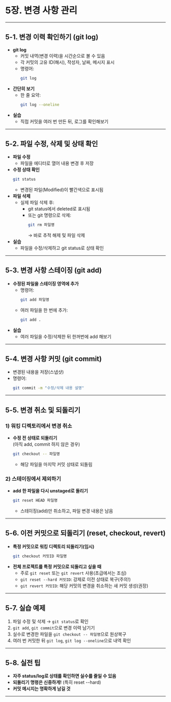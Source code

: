 

# 5장. 변경 사항 관리

---

## 5-1. 변경 이력 확인하기 (git log)

- **git log**
  - 커밋 내역(변경 이력)을 시간순으로 볼 수 있음
  - 각 커밋의 고유 ID(해시), 작성자, 날짜, 메시지 표시
  - 명령어:
    ```bash
    git log
    ```
- **간단히 보기**
  - 한 줄 요약:
    ```bash
    git log --oneline
    ```
- **실습**
  - 직접 커밋을 여러 번 만든 뒤, 로그를 확인해보기

---

## 5-2. 파일 수정, 삭제 및 상태 확인

- **파일 수정**
  - 파일을 에디터로 열어 내용 변경 후 저장
- **수정 상태 확인**
  ```bash
  git status
  ```
  - 변경된 파일(Modified)이 빨간색으로 표시됨
- **파일 삭제**
  - 실제 파일 삭제 후:
    - git status에서 deleted로 표시됨
    - 또는 git 명령으로 삭제:
      ```bash
      git rm 파일명
      ```
      → 바로 추적 해제 및 파일 삭제
- **실습**
  - 파일을 수정/삭제하고 git status로 상태 확인

---

## 5-3. 변경 사항 스테이징 (git add)

- **수정된 파일을 스테이징 영역에 추가**
  - 명령어:
    ```bash
    git add 파일명
    ```
  - 여러 파일을 한 번에 추가:
    ```bash
    git add .
    ```
- **실습**
  - 여러 파일을 수정/삭제한 뒤 한꺼번에 add 해보기

---

## 5-4. 변경 사항 커밋 (git commit)

- 변경된 내용을 저장(스냅샷)
- 명령어:
  ```bash
  git commit -m "수정/삭제 내용 설명"
  ```

---

## 5-5. 변경 취소 및 되돌리기

### 1) 워킹 디렉토리에서 변경 취소

- **수정 전 상태로 되돌리기**  
  (아직 add, commit 하지 않은 경우)
  ```bash
  git checkout -- 파일명
  ```
  - 해당 파일을 마지막 커밋 상태로 되돌림

### 2) 스테이징에서 제외하기

- **add 한 파일을 다시 unstaged로 돌리기**
  ```bash
  git reset HEAD 파일명
  ```
  - 스테이징(add)만 취소하고, 파일 변경 내용은 남음

---

## 5-6. 이전 커밋으로 되돌리기 (reset, checkout, revert)

- **특정 커밋으로 워킹 디렉토리 되돌리기(임시)**
  ```bash
  git checkout 커밋ID 파일명
  ```
- **전체 프로젝트를 특정 커밋으로 되돌리고 싶을 때**
  - 주로 `git reset` 또는 `git revert` 사용(초급에서는 조심)
  - `git reset --hard 커밋ID`: 강제로 이전 상태로 복구(주의!)
  - `git revert 커밋ID`: 해당 커밋의 변경을 취소하는 새 커밋 생성(권장)

---

## 5-7. 실습 예제

1. 파일 수정 및 삭제 → `git status`로 확인
2. `git add`, `git commit`으로 변경 이력 남기기
3. 실수로 변경한 파일을 `git checkout -- 파일명`으로 원상복구
4. 여러 번 커밋한 뒤 `git log`, `git log --oneline`으로 내역 확인

---

## 5-8. 실전 팁

- **자주 status/log로 상태를 확인하면 실수를 줄일 수 있음**
- **되돌리기 명령은 신중하게!** (특히 reset --hard)
- **커밋 메시지는 명확하게 남길 것**

---
